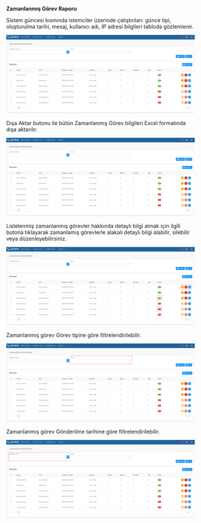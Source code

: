 **Zamanlanmış Görev Raporu**

Sistem güncesi kısmında istemciler üzerinde çalıştırılan: günce tipi, oluşturulma tarihi, mesaj, kullanıcı adı,
IP adresi bilgileri tabloda gözlemlenir.

[![Zamanlanmış Görev Raporu](../images/scheduledTaskReport/report.png)](../images/scheduledTaskReport/report.png)


Dışa Aktar butonu ile bütün Zamanlanmış Görev bilgileri Excel formatında dışa aktarılır.

[![Zamanlanmış Görev Raporu](../images/scheduledTaskReport/report.png)](../images/scheduledTaskReport/report.png)


Listelenmiş zamanlanmış görevler hakkında detaylı bilgi almak için ilgili butona tıklayarak zamanlamış
görevlerle alakalı detaylı bilgi alabilir, silebilir veya düzenleyebilirsiniz.

[![Zamanlanmış Görev Raporu](../images/scheduledTaskReport/reportDetail.png)](../images/scheduledTaskReport/reportDetail.png)


Zamanlanmış görev Görev tipine göre filtrelendirilebilir.

[![Zamanlanmış Görev Raporu](../images/scheduledTaskReport/reportTask.png)](../images/scheduledTaskReport/reportTask.png)


Zamanlanmış görev Gönderilme tarihine göre filtrelendirilebilir.
 
[![Zamanlanmış Görev Raporu](../images/scheduledTaskReport/reportTime.png)](../images/scheduledTaskReport/reportTime.png)





